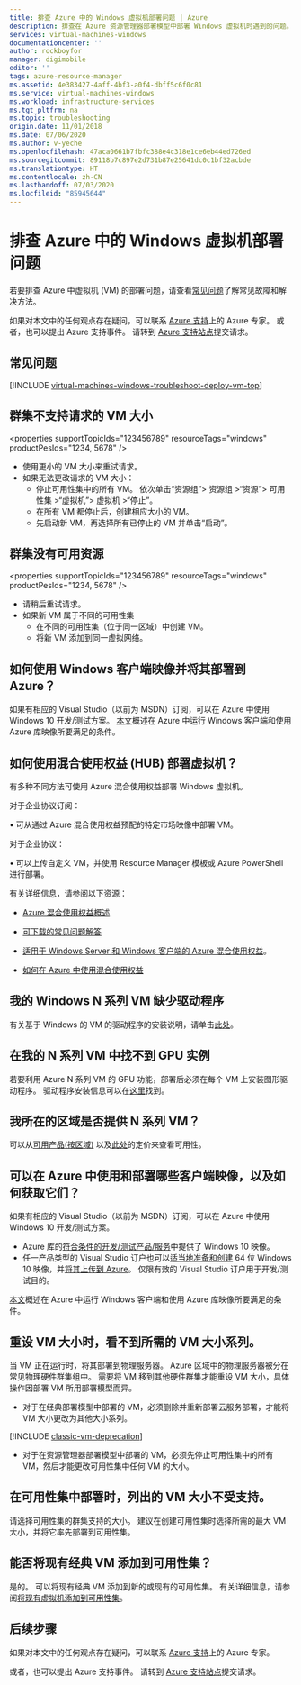 ```yaml
---
title: 排查 Azure 中的 Windows 虚拟机部署问题 | Azure
description: 排查在 Azure 资源管理器部署模型中部署 Windows 虚拟机时遇到的问题。
services: virtual-machines-windows
documentationcenter: ''
author: rockboyfor
manager: digimobile
editor: ''
tags: azure-resource-manager
ms.assetid: 4e383427-4aff-4bf3-a0f4-dbff5c6f0c81
ms.service: virtual-machines-windows
ms.workload: infrastructure-services
ms.tgt_pltfrm: na
ms.topic: troubleshooting
origin.date: 11/01/2018
ms.date: 07/06/2020
ms.author: v-yeche
ms.openlocfilehash: 47aca0661b7fbfc388e4c318e1ce6eb44ed726ed
ms.sourcegitcommit: 89118b7c897e2d731b87e25641dc0c1bf32acbde
ms.translationtype: HT
ms.contentlocale: zh-CN
ms.lasthandoff: 07/03/2020
ms.locfileid: "85945644"
---
```

# <a name="troubleshoot-deploying-windows-virtual-machine-issues-in-azure"></a>排查 Azure 中的 Windows 虚拟机部署问题

若要排查 Azure 中虚拟机 (VM) 的部署问题，请查看[常见问题](#top-issues)了解常见故障和解决方法。

如果对本文中的任何观点存在疑问，可以联系 [Azure 支持](https://support.azure.cn/support/contact/)上的 Azure 专家。 或者，也可以提出 Azure 支持事件。 请转到 [Azure 支持站点](https://support.azure.cn/support/support-azure/)提交请求。

## <a name="top-issues"></a>常见问题
[!INCLUDE [virtual-machines-windows-troubleshoot-deploy-vm-top](../../../includes/virtual-machines-windows-troubleshoot-deploy-vm-top.md)]

## <a name="the-cluster-cannot-support-the-requested-vm-size"></a>群集不支持请求的 VM 大小
\<properties
supportTopicIds="123456789"
resourceTags="windows"
productPesIds="1234, 5678"
/>
- 使用更小的 VM 大小来重试请求。
- 如果无法更改请求的 VM 大小：
    - 停止可用性集中的所有 VM。 依次单击“资源组”> 资源组 >“资源”> 可用性集 >“虚拟机”> 虚拟机 >“停止”。
    - 在所有 VM 都停止后，创建相应大小的 VM。
    - 先启动新 VM，再选择所有已停止的 VM 并单击“启动”。

## <a name="the-cluster-does-not-have-free-resources"></a>群集没有可用资源
\<properties
supportTopicIds="123456789"
resourceTags="windows"
productPesIds="1234, 5678"
/>
- 请稍后重试请求。
- 如果新 VM 属于不同的可用性集
    - 在不同的可用性集（位于同一区域）中创建 VM。
    - 将新 VM 添加到同一虚拟网络。

## <a name="how-can-i-use-and-deploy-a-windows-client-image-into-azure"></a>如何使用 Windows 客户端映像并将其部署到 Azure？

如果有相应的 Visual Studio（以前为 MSDN）订阅，可以在 Azure 中使用 Windows 10 开发/测试方案。  [本文](../windows/client-images.md)概述在 Azure 中运行 Windows 客户端和使用 Azure 库映像所要满足的条件。

<!--Not Available on Windows 7, Windows 8, or-->
<!--Not Available on [article](../windows/client-images.md)-->

## <a name="how-can-i-deploy-a-virtual-machine-using-the-hybrid-use-benefit-hub"></a>如何使用混合使用权益 (HUB) 部署虚拟机？

有多种不同方法可使用 Azure 混合使用权益部署 Windows 虚拟机。

对于企业协议订阅：

•   可从通过 Azure 混合使用权益预配的特定市场映像中部署 VM。

对于企业协议：

•   可以上传自定义 VM，并使用 Resource Manager 模板或 Azure PowerShell 进行部署。

有关详细信息，请参阅以下资源：

 - [Azure 混合使用权益概述](https://www.azure.cn/pricing/hybrid-benefit/)

 - [可下载的常见问题解答](https://download.microsoft.com/download/4/2/1/4211AC94-D607-4A45-B472-4B30EDF437DE/Windows_Server_Azure_Hybrid_Use_FAQ_EN_US.pdf)

 - [适用于 Windows Server 和 Windows 客户端的 Azure 混合使用权益](../windows/hybrid-use-benefit-licensing.md)。

 - [如何在 Azure 中使用混合使用权益](https://blogs.msdn.microsoft.com/azureedu/2016/04/13/how-can-i-use-the-hybrid-use-benefit-in-azure)

<!--Not Available ## How do I activate my monthly credit for Visual studio Enterprise (BizSpark)-->
<!--Not Available ## How to add Enterprise Dev/Test to my Enterprise Agreement (EA) to get access to Window client images?-->
## <a name="my-drivers-are-missing-for-my-windows-n-series-vm"></a>我的 Windows N 系列 VM 缺少驱动程序

有关基于 Windows 的 VM 的驱动程序的安装说明，请单击[此处](../sizes-gpu.md#supported-operating-systems-and-drivers)。

## <a name="i-cant-find-a-gpu-instance-within-my-n-series-vm"></a>在我的 N 系列 VM 中找不到 GPU 实例

若要利用 Azure N 系列 VM 的 GPU 功能，部署后必须在每个 VM 上安装图形驱动程序。 驱动程序安装信息可以在[这里](../sizes-gpu.md#supported-operating-systems-and-drivers)找到。

## <a name="are-n-series-vms-available-in-my-region"></a>我所在的区域是否提供 N 系列 VM？

可以从[可用产品(按区域)](https://azure.microsoft.com/global-infrastructure/services/?products=virtual-machines&regions=,china-non-regional,china-east,china-east-2,china-north,china-north-2,) 以及[此处](https://www.azure.cn/pricing/details/virtual-machines/)的定价来查看可用性。

## <a name="what-client-images-can-i-use-and-deploy-in-azure-and-how-to-i-get-them"></a>可以在 Azure 中使用和部署哪些客户端映像，以及如何获取它们？

如果有相应的 Visual Studio（以前为 MSDN）订阅，可以在 Azure 中使用 Windows 10 开发/测试方案。 

- Azure 库的[符合条件的开发/测试产品/服务](../windows/client-images.md#eligible-offers)中提供了 Windows 10 映像。 
- 任一产品类型的 Visual Studio 订户也可以[适当地准备和创建](../windows/prepare-for-upload-vhd-image.md) 64 位 Windows 10 映像，并[将其上传到 Azure](../windows/upload-generalized-managed.md)。 仅限有效的 Visual Studio 订户用于开发/测试目的。

<!--Not Available on Windows 7, Windows 8, or-->

[本文](../windows/client-images.md)概述在 Azure 中运行 Windows 客户端和使用 Azure 库映像所要满足的条件。

## <a name="i-am-not-able-to-see-vm-size-family-that-i-want-when-resizing-my-vm"></a>重设 VM 大小时，看不到所需的 VM 大小系列。

当 VM 正在运行时，将其部署到物理服务器。 Azure 区域中的物理服务器被分在常见物理硬件群集组中。 需要将 VM 移到其他硬件群集才能重设 VM 大小，具体操作因部署 VM 所用部署模型而异。

- 对于在经典部署模型中部署的 VM，必须删除并重新部署云服务部署，才能将 VM 大小更改为其他大小系列。

[!INCLUDE [classic-vm-deprecation](../../../includes/classic-vm-deprecation.md)]

- 对于在资源管理器部署模型中部署的 VM，必须先停止可用性集中的所有 VM，然后才能更改可用性集中任何 VM 的大小。

## <a name="the-listed-vm-size-is-not-supported-while-deploying-in-availability-set"></a>在可用性集中部署时，列出的 VM 大小不受支持。

请选择可用性集的群集支持的大小。 建议在创建可用性集时选择所需的最大 VM 大小，并将它率先部署到可用性集。

## <a name="can-i-add-an-existing-classic-vm-to-an-availability-set"></a>能否将现有经典 VM 添加到可用性集？

是的。 可以将现有经典 VM 添加到新的或现有的可用性集。 有关详细信息，请参阅[将现有虚拟机添加到可用性集](https://docs.microsoft.com/previous-versions/azure/virtual-machines/windows/classic/configure-availability-classic#addmachine)。

## <a name="next-steps"></a>后续步骤
如果对本文中的任何观点存在疑问，可以联系 [Azure 支持](https://support.azure.cn/support/contact/)上的 Azure 专家。

或者，也可以提出 Azure 支持事件。 请转到 [Azure 支持站点](https://support.azure.cn/support/support-azure/)提交请求。

<!-- Update_Description: update meta properties, wording update, update link -->